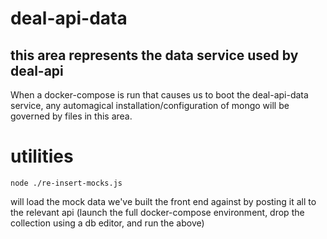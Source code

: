 # deal-api-data

## this area represents the data service used by deal-api

When a docker-compose is run that causes us to boot the deal-api-data service, any automagical installation/configuration of mongo will be governed by files in this area.

# utilities

```
node ./re-insert-mocks.js
```
will load the mock data we've built the front end against by posting it all to the relevant api
(launch the full docker-compose environment, drop the collection using a db editor, and run the above)
